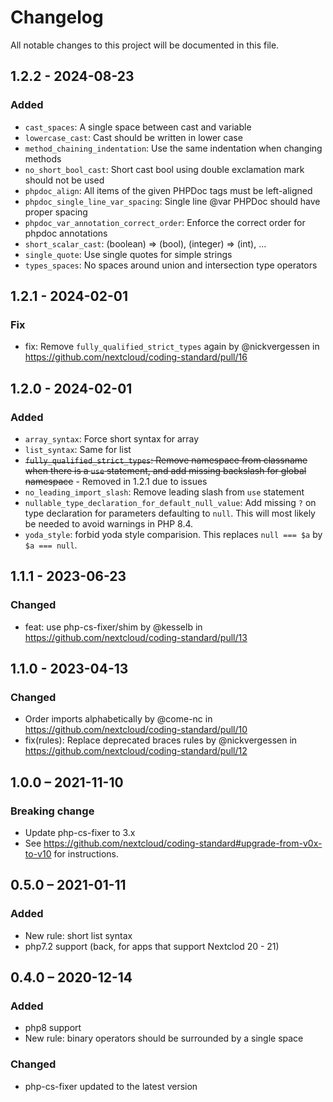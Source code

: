 # Changelog
All notable changes to this project will be documented in this file.

## 1.2.2 - 2024-08-23
### Added
* `cast_spaces`: A single space between cast and variable
* `lowercase_cast`: Cast should be written in lower case
* `method_chaining_indentation`: Use the same indentation when changing methods
* `no_short_bool_cast`: Short cast bool using double exclamation mark should not be used
* `phpdoc_align`: All items of the given PHPDoc tags must be left-aligned
* `phpdoc_single_line_var_spacing`: Single line @var PHPDoc should have proper spacing
* `phpdoc_var_annotation_correct_order`: Enforce the correct order for phpdoc annotations
* `short_scalar_cast`: (boolean) => (bool), (integer) => (int), ...
* `single_quote`: Use single quotes for simple strings
* `types_spaces`: No spaces around union and intersection type operators

## 1.2.1 - 2024-02-01
### Fix
* fix: Remove `fully_qualified_strict_types` again by @nickvergessen in https://github.com/nextcloud/coding-standard/pull/16

## 1.2.0 - 2024-02-01
### Added
- `array_syntax`: Force short syntax for array
- `list_syntax`: Same for list
- ~~`fully_qualified_strict_types`: Remove namespace from classname when there is a `use` statement, and add missing backslash for global namespace~~ - Removed in 1.2.1 due to issues
- `no_leading_import_slash`: Remove leading slash from `use` statement
- `nullable_type_declaration_for_default_null_value`: Add missing `?` on type declaration for parameters defaulting to `null`. This will most likely be needed to avoid warnings in PHP 8.4.
- `yoda_style`: forbid yoda style comparision. This replaces `null === $a` by `$a === null`.

## 1.1.1 - 2023-06-23
### Changed
* feat: use php-cs-fixer/shim by @kesselb in https://github.com/nextcloud/coding-standard/pull/13

## 1.1.0 - 2023-04-13
### Changed
* Order imports alphabetically by @come-nc in https://github.com/nextcloud/coding-standard/pull/10
* fix(rules): Replace deprecated braces rules by @nickvergessen in https://github.com/nextcloud/coding-standard/pull/12

## 1.0.0 – 2021-11-10
### Breaking change
* Update php-cs-fixer to 3.x
* See https://github.com/nextcloud/coding-standard#upgrade-from-v0x-to-v10 for instructions.

## 0.5.0 – 2021-01-11
### Added
- New rule: short list syntax
- php7.2 support (back, for apps that support Nextclod 20 - 21)

## 0.4.0 – 2020-12-14
### Added
- php8 support
- New rule: binary operators should be surrounded by a single space
### Changed
- php-cs-fixer updated to the latest version
